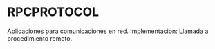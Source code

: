 # RPCPROTOCOL
Aplicaciones para comunicaciones en red. Implementacion: Llamada a procedimiento remoto.
